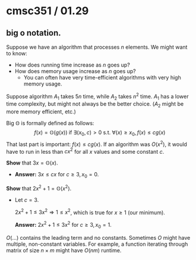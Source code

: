 # cmsc351 / 01.29

## big o notation.

Suppose we have an algorithm that processes $n$ elements. We might want to know:

- How does running time increase as $n$​ goes up?
- How does memory usage increase as $n$​ goes up?
  - You can often have very time-efficient algorithms with very high memory usage.

Suppose algorithm $A_1$​ takes $5n$​ time, while $A_2$​ takes $n^2$​ time. $A_1$​ has a lower time complexity, but might not always be the better choice. ($A_2$​ might be more memory efficient, etc.)

Big $\mathbb{O}$ is formally defined as follows:
$$
f(x) = \mathbb{O}(g(x))  \text{ if }\exists (x_0, c) > 0 \text{ s.t. } \forall (x) \geq x_0, f(x) \leq cg(x)
$$
That last part is important: $f(x) \leq cg(x)$. If an algorithm was $O(x^2)$, it would have to run in less than $cx^2$ for all $x$ values and some constant $c$.

**Show** that $3x = \mathbb{O}(x)$.

- **Answer:** $3x \leq cx$ for $c \geq 3, x_0 = 0$.

**Show** that $2x^2 + 1 = \mathbb{O}(x^2)$.

- Let $c = 3$.

  $2x^2 + 1 \leq 3x^2 \Rightarrow 1 \leq x^2$, which is true for $x \geq 1$ (our minimum).

  **Answer:** $2x^2 + 1 \leq 3x^2$ for $c \geq 3, x_0 = 1$.

$O(...)$​ contains the leading term and no constants. Sometimes $O$ might have multiple, non-constant variables. For example, a function iterating through matrix of size $n \times m$ might have $O(nm)$ runtime.